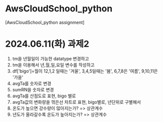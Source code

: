 # AwsCloudSchool_python
[AwsCloudSchool_python assignment]

# 2024.06.11(화) 과제2
1. tm을 년월일이 가능한 datatype 변경하고
2. tm을 이용해서 년,월,일,요일 변수를 작성하고
3. df['bigo']=월이 12,1,2 일때는 '겨울', 3,4,5일때는 '봄', 6,7,8은 '여름', 9,10,11은 '가을'
4. avgTa를 숫자로 변경
5. sumRN을 숫자로 변경
6. avgTa를 산점도로 표현, bigo 별로
7. avgTa값의 변화량을 꺾은선 차트로 표현, bigo별로, 년단위로 구별해서
8. 온도가 높으면 강수량이 많아지는가? => 상관계수
9. 년도가 올라갈수록 온도가 높아지는가? => 상관계수
